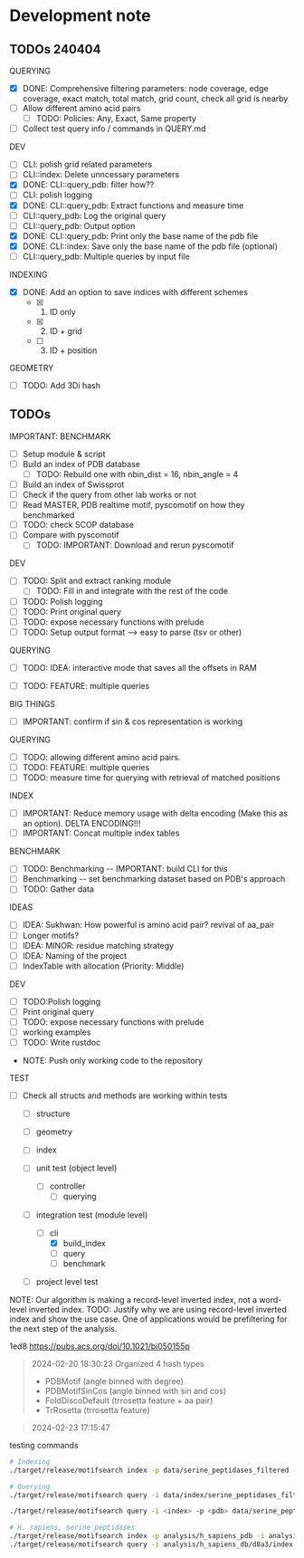 # Development note

## TODOs 240404
QUERYING
- [x] DONE: Comprehensive filtering parameters: node coverage, edge coverage, exact match, total match, grid count, check all grid is nearby
- [ ] Allow different amino acid pairs
  - [ ] TODO: Policies: Any, Exact, Same property
- [ ] Collect test query info / commands in QUERY.md

DEV
- [ ] CLI: polish grid related parameters
- [ ] CLI::index: Delete unncessary parameters
- [x] DONE: CLI::query_pdb: filter how??
- [ ] CLI: polish logging
- [x] DONE: CLI::query_pdb: Extract functions and measure time
- [ ] CLI::query_pdb: Log the original query
- [ ] CLI::query_pdb: Output option
- [x] DONE: CLI::query_pdb: Print only the base name of the pdb file
- [x] DONE: CLI::index: Save only the base name of the pdb file (optional)
- [ ] CLI::query_pdb: Multiple queries by input file

INDEXING
- [x] DONE: Add an option to save indices with different schemes
  - [x] 1. ID only
  - [x] 2. ID + grid
  - [ ] 3. ID + position

GEOMETRY
- [ ] TODO: Add 3Di hash 


## TODOs 

IMPORTANT: BENCHMARK 
- [ ] Setup module & script
- [ ] Build an index of PDB database
  - [ ] TODO: Rebuild one with nbin_dist = 16, nbin_angle = 4
- [ ] Build an index of Swissprot
- [ ] Check if the query from other lab works or not
- [ ] Read MASTER, PDB realtime motif, pyscomotif on how they benchmarked
- [ ] TODO: check SCOP database
- [ ] Compare with pyscomotif
  - [ ] TODO: IMPORTANT: Download and rerun pyscomotif

DEV
- [ ] TODO: Split and extract ranking module
  - [ ] TODO: Fill in and integrate with the rest of the code
- [ ] TODO: Polish logging
- [ ] TODO: Print original query
- [ ] TODO: expose necessary functions with prelude
- [ ] TODO: Setup output format --> easy to parse (tsv or other)

QUERYING
- [ ] TODO: IDEA: interactive mode that saves all the offsets in RAM
- [ ] TODO: FEATURE: multiple queries


BIG THINGS
- [ ] IMPORTANT: confirm if sin & cos representation is working 

QUERYING
- [ ] TODO: allowing different amino acid pairs.
- [ ] TODO: FEATURE: multiple queries
- [ ] TODO: measure time for querying with retrieval of matched positions

INDEX
- [ ] IMPORTANT: Reduce memory usage with delta encoding (Make this as an option). DELTA ENCODING!!!
- [ ] IMPORTANT: Concat multiple index tables

BENCHMARK
- [ ] TODO: Benchmarking -- IMPORTANT: build CLI for this
- [ ] Benchmarking -- set benchmarking dataset based on PDB's approach
- [ ] TODO: Gather data

IDEAS
- [ ] IDEA: Sukhwan: How powerful is amino acid pair? revival of aa_pair
- [ ] Longer motifs?
- [ ] IDEA: MINOR: residue matching strategy 
- [ ] IDEA: Naming of the project
- [ ] IndexTable with allocation (Priority: Middle)

DEV
- [ ] TODO:Polish logging
- [ ] Print original query
- [ ] TODO: expose necessary functions with prelude
- [ ] working examples
- [ ] TODO: Write rustdoc
- NOTE: Push only working code to the repository

TEST
- [ ] Check all structs and methods are working within tests
  - [ ] structure
  - [ ] geometry
  - [ ] index
  - [ ] unit test (object level)
    - [ ] controller
      - [ ] querying
  - [ ] integration test (module level)
      - [ ] cli
        - [x] build_index
        - [ ] query
        - [ ] benchmark
  - [ ] project level test


NOTE: Our algorithm is making a record-level inverted index, not a word-level inverted index.
TODO: Justify why we are using record-level inverted index and show the use case.
One of applications would be prefiltering for the next step of the analysis.



1ed8
https://pubs.acs.org/doi/10.1021/bi050155p

<!-- https://stats.stackexchange.com/questions/218407/encoding-angle-data-for-neural-network -->

> 2024-02-20 18:30:23 Organized 4 hash types
> - PDBMotif (angle binned with degree)
> - PDBMotifSinCos (angle binned with sin and cos)
> - FoldDiscoDefault (trrosetta feature + aa pair)
> - TrRosetta (trrosetta feature)

> 2024-02-23 17:15:47

testing commands
```sh
# Indexing
./target/release/motifsearch index -p data/serine_peptidases_filtered -H default -i data/index/serine_peptidases_filtered -t 4 -v

# Querying
./target/release/motifsearch query -i data/index/serine_peptidases_filtered data/serine_peptidases_filtered/1aq2.pdb A250,A232,A269

./target/release/motifsearch query -i <index> -p <pdb> data/serine_peptidases_filtered/4cha.pdb -q B57,B102,C195

# H. sapiens, serine peptidases
./target/release/motifsearch index -p analysis/h_sapiens_pdb -i analysis/h_sapiens_db/d8a3/index -t 8 -v -d 8 -a 3 -H pdb -c 65535
./target/release/motifsearch query -i analysis/h_sapiens_db/d8a3/index  -p data/serine_peptidases_filtered/4cha.pdb -q B57,B102,C195
```
